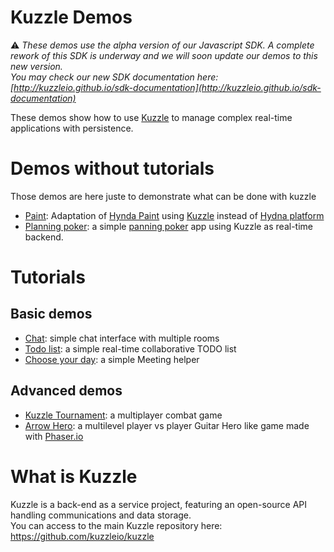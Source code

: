 # Kuzzle Demos

:warning: *These demos use the alpha version of our Javascript SDK. A complete rework of this SDK is underway and we will soon update our demos to this new version.  
You may check our new SDK documentation here: [http://kuzzleio.github.io/sdk-documentation](http://kuzzleio.github.io/sdk-documentation)*

These demos show how to use [Kuzzle](https://github.com/kuzzleio/kuzzle) to manage complex real-time applications with persistence.  


# Demos without tutorials
Those demos are here juste to demonstrate what can be done with kuzzle
* [Paint](paint): Adaptation of [Hynda Paint](https://github.com/hydna/hydna-paint) using [Kuzzle](https://github.com/kuzzleio/kuzzle) instead of [Hydna platform](https://www.hydna.com/)
* [Planning poker](planning-poker): a simple [panning poker](https://fr.wikipedia.org/wiki/Planning_poker) app using Kuzzle as real-time backend.

# Tutorials

## Basic demos

* [Chat](chat/tutorial.md): simple chat interface with multiple rooms
* [Todo list](todolist/tutorial.md): a simple real-time collaborative TODO list
* [Choose your day](chooseyourday/tutorial.md): a simple Meeting helper

## Advanced demos

* [Kuzzle Tournament](tournament/tutorial.md): a multiplayer combat game
* [Arrow Hero](arrow-hero/tutorial.md): a multilevel player vs player Guitar Hero like game made with [Phaser.io](http://phaser.io)

# What is Kuzzle

Kuzzle is a back-end as a service project, featuring an open-source API handling communications and data storage.  
You can access to the main Kuzzle repository here: https://github.com/kuzzleio/kuzzle
